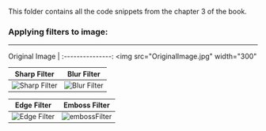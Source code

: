
This folder contains all the code snippets from the chapter 3 of the book. 


### Applying filters to image:
_______________________________________________________________________________________________________________________________

Original Image |
:---------------:
<img src="OriginalImage.jpg" width="300" </img> 

Sharp Filter| Blur Filter
---------|----------
![Sharp Filter](https://github.com/arpitj07/OpenCV-with-Python/blob/master/Project-2/sharpFilter.jpg) |![Blur Filter](https://github.com/arpitj07/OpenCV-with-Python/blob/master/Project-2/blurFilter.jpg)

 Edge Filter | Emboss Filter 
---------|----------
![ Edge Filter ](https://github.com/arpitj07/OpenCV-with-Python/blob/master/Project-2/edgeFilter.jpg) | ![embossFilter](https://github.com/arpitj07/OpenCV-with-Python/blob/master/Project-2/embossFilter.jpg)
